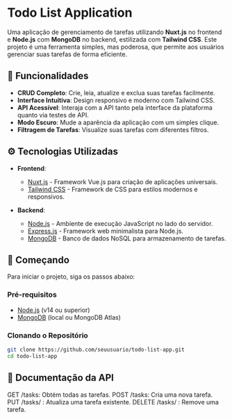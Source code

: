 # Todo List Application

Uma aplicação de gerenciamento de tarefas utilizando **Nuxt.js** no frontend e **Node.js** com **MongoDB** no backend, estilizada com **Tailwind CSS**. Este projeto é uma ferramenta simples, mas poderosa, que permite aos usuários gerenciar suas tarefas de forma eficiente.

## 🌟 Funcionalidades

- **CRUD Completo**: Crie, leia, atualize e exclua suas tarefas facilmente.
- **Interface Intuitiva**: Design responsivo e moderno com Tailwind CSS.
- **API Acessível**: Interaja com a API tanto pela interface da plataforma quanto via testes de API.
- **Modo Escuro**: Mude a aparência da aplicação com um simples clique.
- **Filtragem de Tarefas**: Visualize suas tarefas com diferentes filtros.

## ⚙️ Tecnologias Utilizadas

- **Frontend**: 
  - [Nuxt.js](https://nuxtjs.org/) - Framework Vue.js para criação de aplicações universais.
  - [Tailwind CSS](https://tailwindcss.com/) - Framework de CSS para estilos modernos e responsivos.

- **Backend**: 
  - [Node.js](https://nodejs.org/) - Ambiente de execução JavaScript no lado do servidor.
  - [Express.js](https://expressjs.com/) - Framework web minimalista para Node.js.
  - [MongoDB](https://www.mongodb.com/) - Banco de dados NoSQL para armazenamento de tarefas.

## 🚀 Começando

Para iniciar o projeto, siga os passos abaixo:

### Pré-requisitos

- [Node.js](https://nodejs.org/) (v14 ou superior)
- [MongoDB](https://www.mongodb.com/) (local ou MongoDB Atlas)

### Clonando o Repositório

```bash
git clone https://github.com/seuusuario/todo-list-app.git
cd todo-list-app
```

## 📄 Documentação da API
GET /tasks: Obtém todas as tarefas.
POST /tasks: Cria uma nova tarefa.
PUT /tasks/
: Atualiza uma tarefa existente.
DELETE /tasks/
: Remove uma tarefa.
